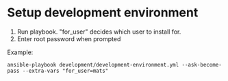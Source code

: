 # Setup development environment

1. Run playbook. "for_user" decides which user to install for.
2. Enter root password when prompted

Example: 
```
ansible-playbook development/development-environment.yml --ask-become-pass --extra-vars "for_user=mats"
```